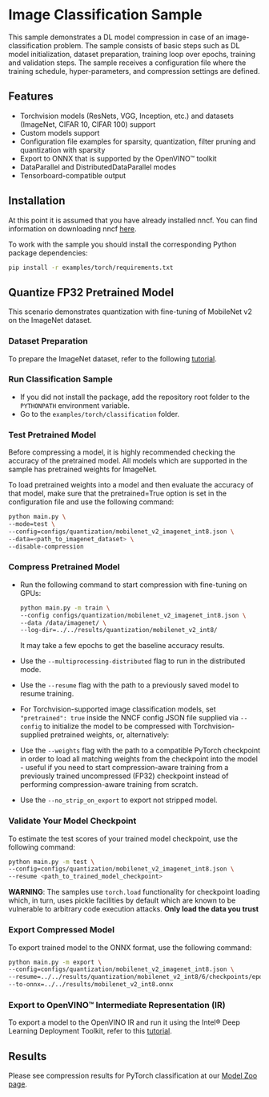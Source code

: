 # Image Classification Sample

This sample demonstrates a DL model compression in case of an image-classification problem. The sample consists of basic steps such as DL model initialization, dataset preparation, training loop over epochs, training and validation steps. The sample receives a configuration file where the training schedule, hyper-parameters, and compression settings are defined.

## Features

- Torchvision models (ResNets, VGG, Inception, etc.) and datasets (ImageNet, CIFAR 10, CIFAR 100) support
- Custom models support
- Configuration file examples for sparsity, quantization, filter pruning and quantization with sparsity
- Export to ONNX that is supported by the OpenVINO™ toolkit
- DataParallel and DistributedDataParallel modes
- Tensorboard-compatible output

## Installation

At this point it is assumed that you have already installed nncf. You can find information on downloading nncf [here](https://github.com/openvinotoolkit/nncf#user-content-installation).

To work with the sample you should install the corresponding Python package dependencies:

```bash
pip install -r examples/torch/requirements.txt
```

## Quantize FP32 Pretrained Model

This scenario demonstrates quantization with fine-tuning of MobileNet v2 on the ImageNet dataset.

### Dataset Preparation

To prepare the ImageNet dataset, refer to the following [tutorial](https://github.com/pytorch/examples/tree/master/imagenet).

### Run Classification Sample

- If you did not install the package, add the repository root folder to the `PYTHONPATH` environment variable.
- Go to the `examples/torch/classification` folder.

### Test Pretrained Model

Before compressing a model, it is highly recommended checking the accuracy of the pretrained model. All models which are supported in the sample has pretrained weights for ImageNet.

To load pretrained weights into a model and then evaluate the accuracy of that model, make sure that the pretrained=True option is set in the configuration file and use the following command:

```bash
python main.py \
--mode=test \
--config=configs/quantization/mobilenet_v2_imagenet_int8.json \
--data=<path_to_imagenet_dataset> \
--disable-compression
```

### Compress Pretrained Model

- Run the following command to start compression with fine-tuning on GPUs:

  ```bash
  python main.py -m train \
  --config configs/quantization/mobilenet_v2_imagenet_int8.json \
  --data /data/imagenet/ \
  --log-dir=../../results/quantization/mobilenet_v2_int8/
  ```

  It may take a few epochs to get the baseline accuracy results.
- Use the `--multiprocessing-distributed` flag to run in the distributed mode.
- Use the `--resume` flag with the path to a previously saved model to resume training.
- For Torchvision-supported image classification models, set `"pretrained": true` inside the NNCF config JSON file supplied via `--config` to initialize the model to be compressed with Torchvision-supplied pretrained weights, or, alternatively:
- Use the `--weights` flag with the path to a compatible PyTorch checkpoint in order to load all matching weights from the checkpoint into the model - useful if you need to start compression-aware training from a previously trained uncompressed (FP32) checkpoint instead of performing compression-aware training from scratch.
- Use the `--no_strip_on_export` to export not stripped model.

### Validate Your Model Checkpoint

To estimate the test scores of your trained model checkpoint, use the following command:

```bash
python main.py -m test \
--config=configs/quantization/mobilenet_v2_imagenet_int8.json \
--resume <path_to_trained_model_checkpoint>
```

**WARNING**: The samples use `torch.load` functionality for checkpoint loading which, in turn, uses pickle facilities by default which are known to be vulnerable to arbitrary code execution attacks. **Only load the data you trust**

### Export Compressed Model

To export trained model to the ONNX format, use the following command:

```bash
python main.py -m export \
--config=configs/quantization/mobilenet_v2_imagenet_int8.json \
--resume=../../results/quantization/mobilenet_v2_int8/6/checkpoints/epoch_1.pth \
--to-onnx=../../results/mobilenet_v2_int8.onnx
```

### Export to OpenVINO™ Intermediate Representation (IR)

To export a model to the OpenVINO IR and run it using the Intel® Deep Learning Deployment Toolkit, refer to this [tutorial](https://software.intel.com/en-us/openvino-toolkit).

## Results

Please see compression results for PyTorch classification at our [Model Zoo page](../../../docs/ModelZoo.md#pytorch-classification).
